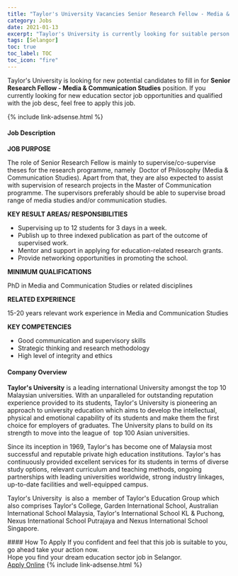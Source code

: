 ```yaml
---
title: "Taylor's University Vacancies Senior Research Fellow - Media & Communication Studies" 
category: Jobs 
date: 2021-01-13 
excerpt: "Taylor's University is currently looking for suitable person to fill in the Senior Research Fellow - Media & Communication Studies which positioned at Selangor" 
tags: [Selangor] 
toc: true 
toc_label: TOC 
toc_icon: "fire" 
--- 
```


<p>Taylor's University is looking for new potential candidates to fill in for <b>Senior Research Fellow - Media & Communication Studies</b> position. If you currently looking for new education sector job opportunities and qualified with the job desc, feel free to apply this job.
</p>{% include link-adsense.html %} 
 <div><div><h4>Job Description</h4></div><div><div><span><div><div><p><strong>JOB PURPOSE</strong></p><p>The role of Senior Research Fellow is mainly to supervise/co-supervise theses for the research programme, namely&#160; Doctor of Philosophy (Media &amp; Communication Studies). Apart from that, they are also expected to assist with supervision of research projects in the Master of Communication programme. The supervisors preferably should be able to supervise broad range of media studies and/or communication studies.</p><p><strong>KEY RESULT AREAS/ RESPONSIBILITIES</strong></p><ul><li>Supervising up to 12 students for 3 days in a week.</li><li>Publish up to three indexed publication as part of the outcome of supervised work.</li><li>Mentor and support in applying for education-related research grants.</li><li>Provide networking opportunities in promoting the school.</li></ul><p><strong>MINIMUM QUALIFICATIONS</strong></p><p>PhD in Media and Communication Studies or related disciplines</p><p><strong>RELATED EXPERIENCE</strong></p><p>15-20 years relevant work experience in Media and Communication Studies</p><p><strong>KEY COMPETENCIES</strong></p><ul><li>Good communication and supervisory skills</li><li>Strategic thinking and research methodology</li><li>High level of integrity and ethics</li></ul></div></div></span></div></div></div> 
<div><div><h4>Company Overview</h4></div><div><div><span><div><div><p><strong>Taylor's University</strong> is a leading international University amongst the top 10 Malaysian universities. With an unparalleled for outstanding reputation experience provided to its students, Taylor's University is pioneering an approach to university education which aims to develop the intellectual, physical and emotional capability of its students and make them the first choice for employers of graduates. The University plans to build on its strength to move into the league of&#160; top 100 Asian universities.&#160;</p><p>Since its inception in 1969, Taylor's has become one of Malaysia most successful and reputable private high education institutions. Taylor's has continuously provided excellent services for its students in terms of diverse study options, relevant curriculum and teaching methods, ongoing partnerships with leading universities worldwide, strong industry linkages, up-to-date facilities and well-equipped campus.</p><p>Taylor's University&#160; is also a&#160; member of Taylor's Education Group which also comprises Taylor's College, Garden International School, Australian International School Malaysia, Taylor's International School KL &amp; Puchong, Nexus International School Putrajaya and Nexus International School Singapore.&#160;</p></div></div></span></div></div></div> 
#### How To Apply 
If you confident and feel that this job is suitable to you, go ahead take your action now. <br/> 
Hope you find your dream education sector job in Selangor. <br/> 
<a href="https://www.jobstreet.com.my/en/job/senior-research-fellow-media-communication-studies-4461463?jobId=jobstreet-my-job-4461463&sectionRank=11&token=0~1286345f-ce77-4493-971c-02948ef8c4e5&fr=SRP%20View%20In%20New%20Ta" class="btn btn--info" target="_blank" rel="nofollow noopenner">Apply Online</a> 
{% include link-adsense.html %} 